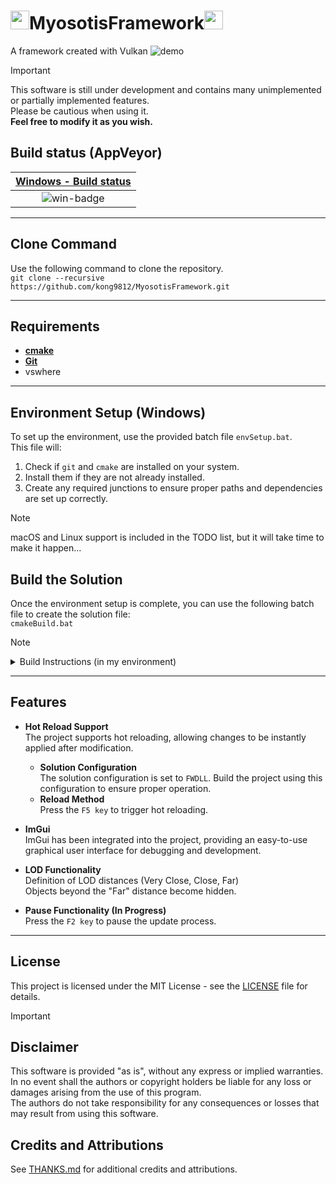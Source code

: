 # <img src="https://github.com/user-attachments/assets/a8c13339-e5bf-4402-951f-7e1998412b93" width="30">MyosotisFramework<img src="https://github.com/user-attachments/assets/a8c13339-e5bf-4402-951f-7e1998412b93" width="30">
A framework created with Vulkan
![demo](https://github.com/user-attachments/assets/b6ffd3b3-9a82-4edd-8883-6899ef3c6b54)

> [!IMPORTANT]
> This software is still under development and contains many unimplemented or partially implemented features.  
> Please be cautious when using it.  
> **Feel free to modify it as you wish.**

## Build status (AppVeyor)
| [Windows - Build status][win-link] |
| :--------------------------------: |
|           ![win-badge]             |

[win-badge]: https://ci.appveyor.com/api/projects/status/6tr51vx4415hflfo/branch/main?svg=true "AppVeyor build status"
[win-link]:  https://ci.appveyor.com/project/kong9812/myosotisframework/branch/main "AppVeyor build status"

---

## Clone Command
Use the following command to clone the repository.  
```git clone --recursive https://github.com/kong9812/MyosotisFramework.git```

---

## Requirements
- **[cmake](https://cmake.org)**
- **[Git](https://git-scm.com)**
- vswhere

---

## Environment Setup (Windows)
To set up the environment, use the provided batch file `envSetup.bat`.  
This file will:
1. Check if `git` and `cmake` are installed on your system.
2. Install them if they are not already installed.
3. Create any required junctions to ensure proper paths and dependencies are set up correctly.  

> [!NOTE]
> macOS and Linux support is included in the TODO list, but it will take time to make it happen…

## Build the Solution
Once the environment setup is complete, you can use the following batch file to create the solution file:  
`cmakeBuild.bat`

> [!NOTE]
> <details>
>   <summary>Build Instructions (in my environment)</summary>
> 
>   To build the project in my environment, follow these steps:
> 
>   1. Run `envSetup.bat` to set up the environment.
>   2. Run `cmakeBuild.bat` to configure the project with CMake.
>   3. Run `buildAllShaders.bat` to build all the shaders.
>   4. Open the solution by double-clicking `bin/MyosotisFW.sln` (Visual Studio 2022).
>   5. In Solution Explorer, set `MyosotisFW` as the startup project.
>   6. Choose the solution configuration (Debug/FWDLL/Release) and build & run the project.
> 
>   These steps are just what works for me. If you have any issues, feel free to reach out!
> </details>

---

## Features
- **Hot Reload Support**  
  The project supports hot reloading, allowing changes to be instantly applied after modification.   
  - **Solution Configuration**  
    The solution configuration is set to `FWDLL`. Build the project using this configuration to ensure proper operation.
  - **Reload Method**  
    Press the `F5 key` to trigger hot reloading.

- **ImGui**  
  ImGui has been integrated into the project, providing an easy-to-use graphical user interface for debugging and development.

- **LOD Functionality**  
  Definition of LOD distances (Very Close, Close, Far)  
  Objects beyond the "Far" distance become hidden.

- **Pause Functionality (In Progress)**  
  Press the `F2 key` to pause the update process.

---

## License
This project is licensed under the MIT License - see the [LICENSE](LICENSE) file for details.
> [!IMPORTANT]
> ## Disclaimer
> This software is provided "as is", without any express or implied warranties.  
> In no event shall the authors or copyright holders be liable for any loss or damages arising from the use of this program.  
> The authors do not take responsibility for any consequences or losses that may result from using this software.

## Credits and Attributions
See [THANKS.md](THANKS.md) for additional credits and attributions.
